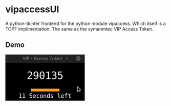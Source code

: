 # vipaccessUI
A python-tkinter frontend for the python module vipaccess. Which itself is a TOPF implimentation. The same as the symanmtec VIP Access Token.



## Demo
![Demo](https://raw.githubusercontent.com/chris17453/vipaccessUI/master/demo.gif)

